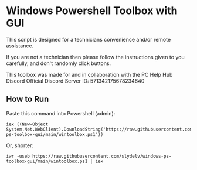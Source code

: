 # Windows Powershell Toolbox with GUI
This script is designed for a technicians convenience and/or remote assistance. 

If you are not a technician then please follow the instructions given to you carefully, and don't randomly click buttons.

This toolbox was made for and in collaboration with the PC Help Hub Discord
Official Discord Server ID: 571342175678234640

## How to Run
Paste this command into Powershell (admin):
```
iex ((New-Object System.Net.WebClient).DownloadString('https://raw.githubusercontent.com/slydelv/windows-ps-toolbox-gui/main/wintoolbox.ps1'))
```
Or, shorter:
```
iwr -useb https://raw.githubusercontent.com/slydelv/windows-ps-toolbox-gui/main/wintoolbox.ps1 | iex
```
